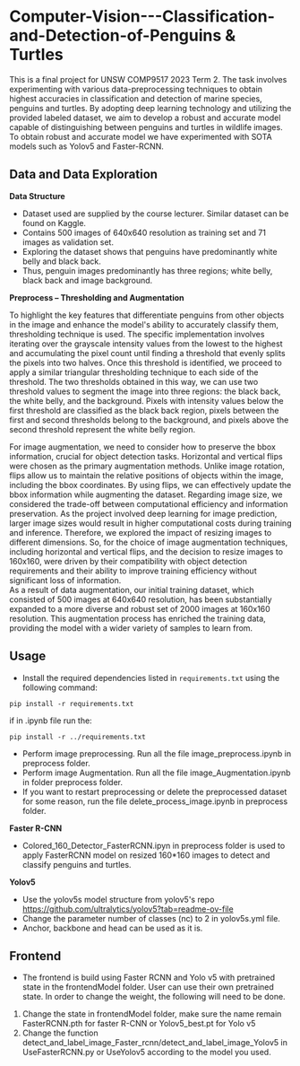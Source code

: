 # Computer-Vision---Classification-and-Detection-of-Penguins & Turtles

This is a final project for UNSW COMP9517 2023 Term 2. The task involves experimenting with various data-preprocessing techniques to obtain highest accuracies in classification and detection of marine species, penguins and turtles. By adopting deep learning technology and utilizing the provided labeled dataset, we aim to develop a robust and accurate model capable of distinguishing between penguins and turtles in wildlife images. To obtain robust and accurate model we have experimented with SOTA models such as Yolov5 and Faster-RCNN.


## Data and Data Exploration


**Data Structure**
- Dataset used are supplied by the course lecturer. Similar dataset can be found on Kaggle.
- Contains 500 images of 640x640 resolution as training set and 71 images as validation set.
- Exploring the dataset shows that penguins have predominantly white belly and black back.
- Thus, penguin images predominantly has three regions; white belly, black back and image background.

**Preprocess – Thresholding and Augmentation**

To highlight the key features that differentiate penguins from other objects in the image and 
enhance the model's ability to accurately classify them, thresholding technique is used. The specific implementation involves 
iterating over the grayscale intensity values from the lowest to the highest and accumulating the pixel count until finding a 
threshold that evenly splits the pixels into two halves. Once this threshold is identified, we proceed to apply a similar 
triangular thresholding technique to each side of the threshold. The two thresholds obtained in this way, we can use two threshold values to 
segment the image into three regions: the black back, the white belly, and the background. Pixels with intensity values below 
the first threshold are classified as the black back region, pixels between the first and second thresholds belong to the 
background, and pixels above the second threshold represent the white belly region.

For image augmentation, we need to consider how to preserve the bbox information, crucial for object detection 
tasks. Horizontal and vertical flips were chosen as the primary augmentation methods. Unlike image rotation, flips allow us 
to maintain the relative positions of objects within the image, including the bbox coordinates. By using flips, we can 
effectively update the bbox information while augmenting the dataset. Regarding image size, we considered the trade-off 
between computational efficiency and information preservation. As the project involved deep learning for image 
prediction, larger image sizes would result in higher computational costs during training and inference. Therefore, 
we explored the impact of resizing images to different dimensions. So, for the choice of image augmentation techniques, 
including horizontal and vertical flips, and the decision to resize images to 160x160, were driven by their compatibility 
with object detection requirements and their ability to improve training efficiency without significant loss of information.  
As a result of data augmentation, our initial training dataset, which consisted of 500 images at 640x640 resolution, 
has been substantially expanded to a more diverse and robust set of 2000 images at 160x160 resolution. This augmentation process has 
enriched the training data, providing the model with a wider variety of samples to learn from.

## Usage

- Install the required dependencies listed in `requirements.txt` using the following command:

```
pip install -r requirements.txt
``` 
if in .ipynb file run the:
``` 
pip install -r ../requirements.txt
```
- Perform image preprocessing. Run all the file image_preprocess.ipynb in preprocess folder.
- Perform image Augmentation. Run all the file image_Augmentation.ipynb in folder preprocess folder.
- If you want to restart preprocessing or delete the preprocessed dataset for some reason, run the file delete_process_image.ipynb in preprocess folder.

**Faster R-CNN**
- Colored_160_Detector_FasterRCNN.ipyn in preprocess folder is used to apply FasterRCNN model on resized 160*160 images to detect and classify penguins and   turtles.

**Yolov5**
- Use the yolov5s model structure from yolov5's repo https://github.com/ultralytics/yolov5?tab=readme-ov-file 
- Change the parameter number of classes (nc) to 2 in yolov5s.yml file.
- Anchor, backbone and head can be used as it is.


## Frontend
- The frontend is build using Faster RCNN and Yolo v5 with pretrained state in the frontendModel folder. User can use their own pretrained state. In order to change the weight, the following will need to be done.
1. Change the state in frontendModel folder, make sure the name remain FasterRCNN.pth for faster R-CNN or Yolov5_best.pt for Yolo v5
2. Change the function detect_and_label_image_Faster_rcnn/detect_and_label_image_Yolov5 in UseFasterRCNN.py or UseYolov5 according to the model you used.


